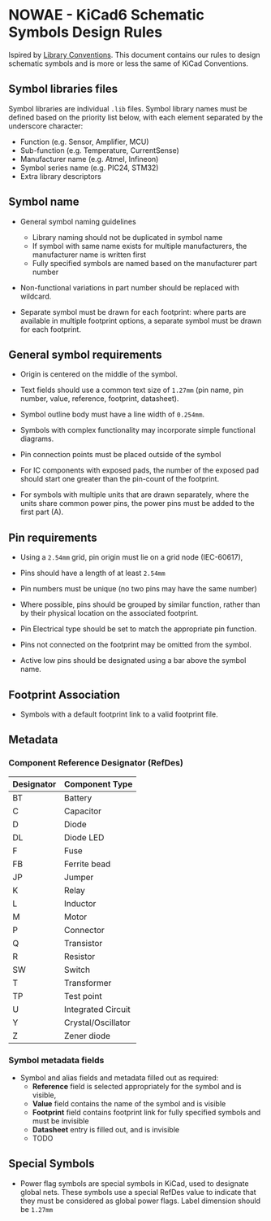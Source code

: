 # NOWAE - KiCad6 Schematic Symbols Design Rules

Ispired by [Library Conventions](https://klc.kicad.org/symbol/).
This document contains our rules to design schematic symbols and is more or less the same of KiCad Conventions.

## Symbol libraries files

Symbol libraries are individual `.lib` files.
Symbol library names must be defined based on the priority list below, with each element separated by the underscore character:
* Function (e.g. Sensor, Amplifier, MCU)
* Sub-function (e.g. Temperature, CurrentSense)
* Manufacturer name (e.g. Atmel, Infineon)
* Symbol series name (e.g. PIC24, STM32)
* Extra library descriptors

## Symbol name

* General symbol naming guidelines
  * Library naming should not be duplicated in symbol name
  * If symbol with same name exists for multiple manufacturers, the manufacturer name is written first
  * Fully specified symbols are named based on the manufacturer part number

* Non-functional variations in part number should be replaced with wildcard.

* Separate symbol must be drawn for each footprint: where parts are available in multiple footprint options, a separate symbol must be drawn for each footprint.

## General symbol requirements

* Origin is centered on the middle of the symbol.

* Text fields should use a common text size of `1.27mm` (pin name, pin number, value, reference, footprint, datasheet).

* Symbol outline body must have a line width of `0.254mm`.

* Symbols with complex functionality may incorporate simple functional diagrams.
 
* Pin connection points must be placed outside of the symbol

* For IC components with exposed pads, the number of the exposed pad should start one greater than the pin-count of the footprint.

* For symbols with multiple units that are drawn separately, where the units share common power pins, the power pins must be added to the first part (A).

## Pin requirements

* Using a `2.54mm` grid, pin origin must lie on a grid node (IEC-60617),

* Pins should have a length of at least `2.54mm`

* Pin numbers must be unique (no two pins may have the same number)

* Where possible, pins should be grouped by similar function, rather than by their physical location on the associated footprint.

* Pin Electrical type should be set to match the appropriate pin function.

* Pins not connected on the footprint may be omitted from the symbol.

* Active low pins should be designated using a bar above the symbol name.

## Footprint Association

* Symbols with a default footprint link to a valid footprint file.

## Metadata

### Component Reference Designator (RefDes)

|Designator|Component Type|
|-|-|
|BT|Battery|
|C|Capacitor|
|D|Diode|
|DL|Diode LED|
|F|Fuse|
|FB|Ferrite bead|
|JP|Jumper|
|K|Relay|
|L|Inductor|
|M|Motor|
|P|Connector|
|Q|Transistor|
|R|Resistor|
|SW|Switch|
|T|Transformer|
|TP|Test point|
|U|Integrated Circuit|
|Y|Crystal/Oscillator|
|Z|Zener diode|

### Symbol metadata fields

* Symbol and alias fields and metadata filled out as required:
  * **Reference** field is selected appropriately for the symbol and is visible,
  * **Value** field contains the name of the symbol and is visible
  * **Footprint** field contains footprint link for fully specified symbols and must be invisible
  * **Datasheet** entry is filled out, and is invisible
  * TODO

## Special Symbols

* Power flag symbols are special symbols in KiCad, used to designate global nets. These symbols use a special RefDes value to indicate that they must be considered as global power flags. Label dimension should be `1.27mm`
